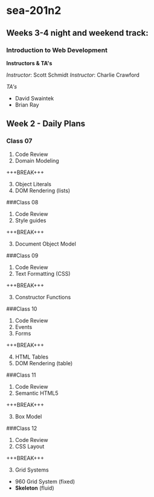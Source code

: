 # sea-201n2
## Weeks 3-4 night and weekend track:
### Introduction to Web Development
**Instructors & TA's**

*Instructor*: Scott Schmidt
*Instructor*: Charlie Crawford

*TA's*
- David Swaintek
- Brian Ray

## Week 2 - Daily Plans
### Class 07
1. Code Review
2. Domain Modeling

+++BREAK+++

3. Object Literals
4. DOM Rendering (lists)

###Class 08
1. Code Review
2. Style guides

+++BREAK+++

3. Document Object Model

###Class 09
1. Code Review
2. Text Formatting (CSS)

+++BREAK+++

3. Constructor Functions

###Class 10
1. Code Review
2. Events
3. Forms

+++BREAK+++

4. HTML Tables
5. DOM Rendering (table)

###Class 11
1. Code Review
2. Semantic HTML5

+++BREAK+++

3. Box Model

###Class 12
1. Code Review
2. CSS Layout

+++BREAK+++

3. Grid Systems
  - 960 Grid System (fixed)
  - **Skeleton** (fluid)
